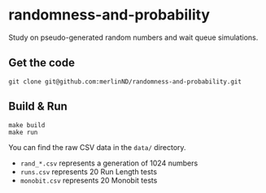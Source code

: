 randomness-and-probability
==========================

Study on pseudo-generated random numbers and wait queue simulations.

Get the code
------------

```shell
git clone git@github.com:merlinND/randomness-and-probability.git
```

Build & Run
-----------

```shell
make build
make run
```

You can find the raw CSV data in the `data/` directory.

- `rand_*.csv` represents a generation of 1024 numbers
- `runs.csv` represents 20 Run Length tests
- `monobit.csv` represents 20 Monobit tests

